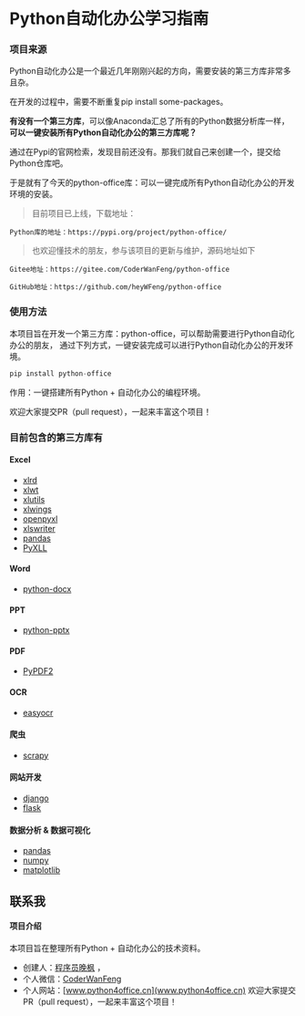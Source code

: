 # Python自动化办公学习指南

### 项目来源
Python自动化办公是一个最近几年刚刚兴起的方向，需要安装的第三方库非常多且杂。

在开发的过程中，需要不断重复pip install some-packages。

**有没有一个第三方库**，可以像Anaconda汇总了所有的Python数据分析库一样，**可以一键安装所有Python自动化办公的第三方库呢？**

通过在Pypi的官网检索，发现目前还没有。那我们就自己来创建一个，提交给Python仓库吧。

于是就有了今天的python-office库：可以一键完成所有Python自动化办公的开发环境的安装。

> 目前项目已上线，下载地址：
```
Python库的地址：https://pypi.org/project/python-office/
```
> 也欢迎懂技术的朋友，参与该项目的更新与维护，源码地址如下
```
Gitee地址：https://gitee.com/CoderWanFeng/python-office

GitHub地址：https://github.com/heyWFeng/python-office
```


### 使用方法
本项目旨在开发一个第三方库：python-office，可以帮助需要进行Python自动化办公的朋友，
通过下列方式，一键安装完成可以进行Python自动化办公的开发环境。
```python
pip install python-office
```
作用：一键搭建所有Python + 自动化办公的编程环境。


欢迎大家提交PR（pull request），一起来丰富这个项目！

### 目前包含的第三方库有

#### Excel
- [xlrd](http://xlrd.readthedocs.io/en/latest/)
- [xlwt](https://xlwt.readthedocs.io/en/latest/)
- [xlutils](https://xlutils.readthedocs.io/en/latest/)
- [xlwings](https://docs.xlwings.org/en/stable/)
- [openpyxl](https://openpyxl.readthedocs.io/en/stable/)
- [xlswriter](https://xlsxwriter.readthedocs.io/)
- [pandas](https://pandas.pydata.org/)
- [PyXLL](https://mp.weixin.qq.com/s/eczI5fe2xg42563ksDGcxA)
#### Word
- [python-docx](https://python-docx.readthedocs.io/en/latest/)

#### PPT

- [python-pptx](https://python-pptx.readthedocs.io/en/latest/)

#### PDF

- [PyPDF2](https://pypdf2.readthedocs.io/en/latest/)
#### OCR
- [easyocr](https://pypdf2.readthedocs.io/en/latest/)

#### 爬虫

- [scrapy](https://scrapy.org/)

#### 网站开发
- [django](https://www.djangoproject.com/)
- [flask](https://dormousehole.readthedocs.io/en/latest/)

#### 数据分析 & 数据可视化
- [pandas](https://pandas.pydata.org/)
- [numpy](https://numpy.org/)
- [matplotlib](https://matplotlib.org/)



    
## 联系我
#### 项目介绍
本项目旨在整理所有Python + 自动化办公的技术资料。
- 创建人：[程序员晚枫](https://mp.weixin.qq.com/s/brapCp8aZxIOjgE8qLWs3A) ， 
- 个人微信：[CoderWanFeng](http://www.python4office.cn/wechat-qrcode/)
- 个人网站：[www.python4office.cn](www.python4office.cn)
欢迎大家提交PR（pull request），一起来丰富这个项目！
